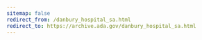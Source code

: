 ```yaml
---
sitemap: false 
redirect_from: /danbury_hospital_sa.html 
redirect_to: https://archive.ada.gov/danbury_hospital_sa.html 
---
```

